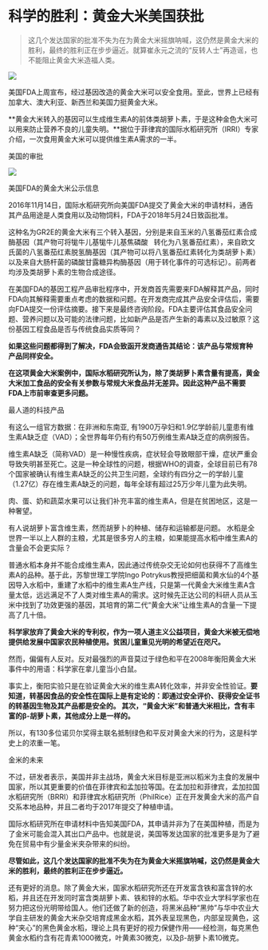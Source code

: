 # 科学的胜利：黄金大米美国获批

> 这几个发达国家的批准不失为在为黄金大米摇旗呐喊，这仍然是黄金大米的胜利，最终的胜利正在步步逼近。就算崔永元之流的“反转人士”再造谣，也不能阻止黄金大米造福人类。





![](https://img.hacpai.com/e/08da7dc46c1c460f87cf32e0ae569514.jpeg)



美国FDA上周宣布，经过基因改造的黄金大米可以安全食用。至此，世界上已经有加拿大、澳大利亚、新西兰和美国力挺黄金大米。



**黄金大米转入的基因可以生成维生素A的前体类胡萝卜素，于是这种金色大米可以用来防止营养不良的儿童失明。**据位于菲律宾的国际水稻研究所（IRRI）专家介绍，一次食用黄金大米可以提供维生素A需求的一半。



美国的审批



![](https://img.hacpai.com/e/b1afdf4667e04554998b5d19a62d33d9.jpeg)

美国FDA的黄金大米公示信息



2016年11月14日，国际水稻研究所向美国FDA提交了黄金大米的申请材料，通告其产品用途是人类食用以及动物饲料，FDA于2018年5月24日致函批准。



这种名为GR2E的黄金大米有三个转入基因，分别是来自玉米的八氢番茄红素合成酶基因（其产物可将牻牛儿基牻牛儿基焦磷酸   转化为八氢番茄红素），来自欧文氏菌的八氢番茄红素脱氢酶基因（其产物可以将八氢番茄红素转化为类胡萝卜素）以及来自大肠杆菌的磷酸甘露糖异构酶基因（用于转化事件的可选标记）。前两者均涉及类胡萝卜素的生物合成途径。



在美国FDA的基因工程产品审批程序中，开发商首先需要来FDA解释其产品，同时FDA向其解释需要重点考虑的数据和问题。在开发商完成其产品安全评估后，需要向FDA提交一份评估摘要。接下来是最终咨询阶段。FDA主要评估其食品安全问题、营养问题以及可能的法律问题，比如新产品是否产生新的毒素以及过敏原？这份基因工程食品是否与传统食品实质等同？



**如果这些问题都得到了解决，FDA会致函开发商通告其结论：该产品与常规育种产品同样安全。**



**在这项黄金大米案例中，国际水稻研究所认为，除了类胡萝卜素含量有提高，黄金大米加工食品的安全有关参数与常规大米食品并无差异。因此这种产品不需要FDA上市前审查更多问题。**



最人道的科技产品



有这么一组官方数据：在非洲和东南亚, 有1900万孕妇和1.9亿学龄前儿童患有维生素A缺乏症（VAD）；全世界每年仍有约有50万例维生素A缺乏症的病例报告。



维生素A缺乏（简称VAD）是一种慢性疾病，症状轻会导致眼部干燥，症状严重会导致失明甚至死亡。这是一种全球性的问题，根据WHO的调查，全球目前已有78个国家被确认有维生素A缺乏的公共卫生问题，全球约有四分之一的学龄儿童（1.27亿）存在维生素A缺乏的问题，每年全球有超过25万少年儿童为此失明。



肉、蛋、奶和蔬菜水果可以让我们补充丰富的维生素A，但是在贫困地区，这是一种奢望。



有人说胡萝卜富含维生素，然而胡萝卜的种植、储存和运输都是问题。 水稻是全世界一半以上人群的主粮，尤其是很多穷人的主粮，如果能提高水稻中维生素A的含量会不会更实际？



普通水稻本身并不能合成维生素A，因此通过传统杂交无论如何也获得不了高维生素A的品种。基于此，苏黎世理工学院Ingo Potrykus教授把细菌和黄水仙的4个基因导入水稻中，重建了水稻中的维生素A生产线，只是第一代黄金大米维生素A含量太低，远远满足不了人类对维生素A的需求。这时候先正达公司的科研人员从玉米中找到了功效更强的基因，其培育的第二代“黄金大米”让维生素A的含量一下提高了几十倍。 



**科学家放弃了黄金大米的专利权，作为一项人道主义公益项目，黄金大米被无偿地提供给发展中国家农民种植使用。贫困儿童重见光明的希望近在咫尺。**



然而，偏偏有人反对。反对最强烈的声音莫过于绿色和平在2008年衡阳黄金大米事件中的用语：科学家在拿儿童当小白鼠。



事实上，衡阳实验只是在验证黄金大米的维生素A转化效率，并非安全性验证。**要知道，转基因食品的安全性在国际上是有定论的：即通过安全评价、获得安全证书的转基因生物及其产品都是安全的。 其次，“黄金大米”和普通大米相比，含有丰富的β-胡萝卜素，其他成分上是一样的。**



所以，有130多位诺贝尔奖得主联名抵制绿色和平反对黄金大米的行为，这是科学史上的浓重一笔。



金米的未来

不过，研发者表示，美国并非主战场，黄金大米目标是亚洲以稻米为主食的发展中国家，所以其更重要的价值在菲律宾和孟加拉等国。在孟加拉和菲律宾，孟加拉国水稻研究所（BRRI）和菲律宾水稻研究所（PhilRice）正在开发黄金大米的高产自交系本地品种，并且二者均于2017年提交了种植申请。



国际水稻研究所在申请材料中告知美国FDA，其申请并非为了在美国种植，而是为了金米可能会混入其出口产品中。也就是说，美国等发达国家的批准更多是为了避免在贸易中有少量金米夹杂带来的纠纷。



**尽管如此，这几个发达国家的批准不失为在为黄金大米摇旗呐喊，这仍然是黄金大米的胜利，最终的胜利正在步步逼近。**



还有更好的消息。除了黄金大米，国家水稻研究所还在开发富含铁和富含锌的水稻，并且还在开发同时富含类胡萝卜素、铁和锌的水稻。华中农业大学科学家也在努力把这份光明带给国人。他们还做了新的创造，将黑米品种“黑帅”与华中农业大学自主研发的黄金大米杂交培育成黑金水稻，其外表呈现黑色，内部呈现黄色，这种“夹心”的黑色黄金水稻，理论上具有更好的视力保健作用——经检测，每克黑色黄金水稻约含有花青素1000微克，叶黄素30微克，以及β-胡萝卜素10微克。
